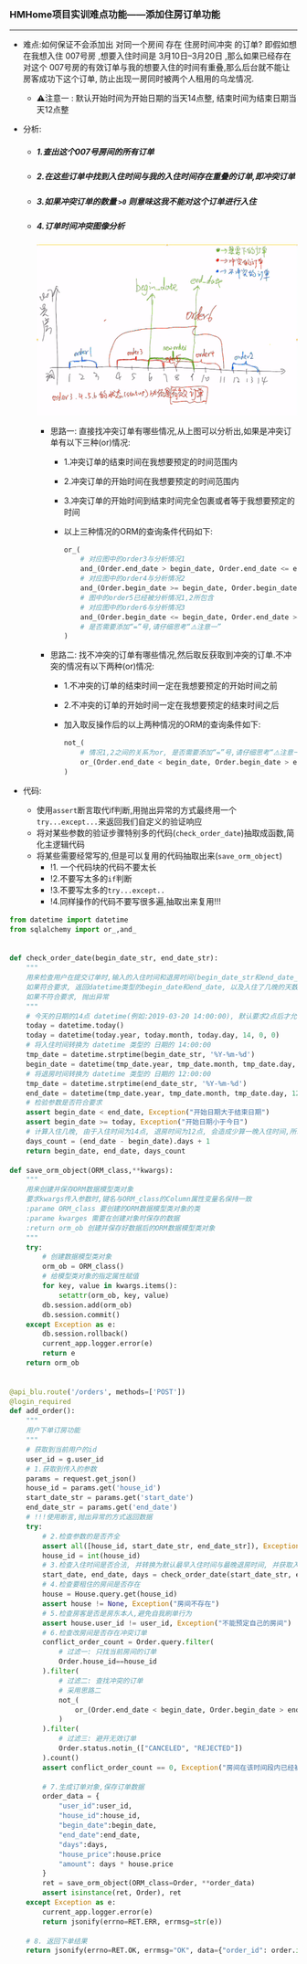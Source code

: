 ### HMHome项目实训难点功能——添加住房订单功能

----

- 难点:如何保证不会添加出 对同一个房间 存在 住房时间冲突 的订单? 即假如想在我想入住 007号房 ,想要入住时间是 3月10日–3月20日 ,那么如果已经存在对这个 007号房的有效订单与我的想要入住的时间有重叠,那么后台就不能让房客成功下这个订单, 防止出现一房同时被两个人租用的乌龙情况.

  - ⚠️注意一 :  默认开始时间为开始日期的当天14点整, 结束时间为结束日期当天12点整

- 分析:

  - ##### 1.查出这个007号房间的所有订单

  - ##### 2.在这些订单中找到入住时间与我的入住时间存在重叠的订单,即冲突订单

  - ##### 3.如果冲突订单的数量 `>0` 则意味这我不能对这个订单进行入住

  - ##### 4.订单时间冲突图像分析

    ![image-20190322101038331](https://github.com/kerbalwzy/DailyEssay/blob/master/media/HMHome/image-20190320174804344.png)

    - 思路一: 直接找冲突订单有哪些情况,从上图可以分析出,如果是冲突订单有以下三种(or)情况:

      - 1.冲突订单的结束时间在我想要预定的时间范围内

      - 2.冲突订单的开始时间在我想要预定的时间范围内

      - 3.冲突订单的开始时间到结束时间完全包裹或者等于我想要预定的时间

      - 以上三种情况的ORM的查询条件代码如下:

        ```python
        or_(
            # 对应图中的order3与分析情况1
        	and_(Order.end_date > begin_date, Order.end_date <= end_date),
            # 对应图中的order4与分析情况2
            and_(Order.begin_date >= begin_date, Order.begin_date < end_date),
            # 图中的order5已经被分析情况1,2所包含
            # 对应图中的order6与分析情况3 
            and_(Order.begin_date <= begin_date, Order.end_date >= end_date)
            # 是否需要添加“=”号,请仔细思考“⚠️注意一”
        )
        ```

    - 思路二: 找不冲突的订单有哪些情况,然后取反获取到冲突的订单.不冲突的情况有以下两种(or)情况:

      - 1.不冲突的订单的结束时间一定在我想要预定的开始时间之前

      - 2.不冲突的订单的开始时间一定在我想要预定的结束时间之后

      - 加入取反操作后的以上两种情况的ORM的查询条件如下:

        ```python
        not_(
            # 情况1,2之间的关系为or, 是否需要添加“=”号,请仔细思考“⚠️注意一”
        	or_(Order.end_date < begin_date, Order.begin_date > end_date)
        )
        ```

- 代码:

  - 使用`assert`断言取代if判断,用抛出异常的方式最终用一个`try...except...`来返回我们自定义的验证响应
  - 将对某些参数的验证步骤特别多的代码(`check_order_date`)抽取成函数,简化主逻辑代码
  - 将某些需要经常写的,但是可以复用的代码抽取出来(`save_orm_object`)
    - !1. 一个代码块的代码不要太长
    - !2.不要写太多的`if`判断
    - !3.不要写太多的`try...except..`
    - !4.同样操作的代码不要写很多遍,抽取出来复用!!!

```python
from datetime import datetime
from sqlalchemy import or_,and_


def check_order_date(begin_date_str, end_date_str):
    """
    用来检查用户在提交订单时,输入的入住时间和退房时间(begin_date_str和end_date_str)是否符合要求
    如果符合要求, 返回datetime类型的begin_date和end_date, 以及入住了几晚的天数统计 days_count
    如果不符合要求, 抛出异常
    """
    # 今天的日期的14点 datetime(例如:2019-03-20 14:00:00), 默认要求2点后才允许入住
    today = datetime.today()
    today = datetime(today.year, today.month, today.day, 14, 0, 0)
    # 将入住时间转换为 datetime 类型的 日期的 14:00:00
    tmp_date = datetime.strptime(begin_date_str, '%Y-%m-%d')
    begin_date = datetime(tmp_date.year, tmp_date.month, tmp_date.day, 14, 0, 0) 
    # 将退房时间转换为 datetime 类型的 日期的 12:00:00
    tmp_date = datetime.strptime(end_date_str, '%Y-%m-%d')
    end_date = datetime(tmp_date.year, tmp_date.month, tmp_date.day, 12, 0, 0)
    # 检验参数是否符合要求
    assert begin_date < end_date, Exception("开始日期大于结束日期")
    assert begin_date >= today, Exception("开始日期小于今日")
    # 计算入住几晚, 由于入住时间为14点, 退房时间为12点, 会造成少算一晚入住时间,所以+1
    days_count = (end_date - begin_date).days + 1
    return begin_date, end_date, days_count

def save_orm_object(ORM_class,**kwargs):
    """
    用来创建并保存ORM数据模型类对象
    要求kwargs传入参数时,键名与ORM_class的Column属性变量名保持一致
    :parame ORM_class 要创建的ORM数据模型类对象的类
    :parame kwarges 需要在创建对象时保存的数据
    :return orm_ob 创建并保存好数据后的ORM数据模型类对象
    """
    try:
        # 创建数据模型类对象
        orm_ob = ORM_class()
        # 给模型类对象的指定属性赋值
        for key, value in kwargs.items():
            setattr(orm_ob, key, value) 
        db.session.add(orm_ob)
        db.session.commit()
    except Exception as e:
        db.session.rollback()
        current_app.logger.error(e)
        return e
    return orm_ob
    
        
@api_blu.route('/orders', methods=['POST'])
@login_required
def add_order():
	"""
  	用户下单订房功能
    """
    # 获取到当前用户的id
    user_id = g.user_id
    # 1.获取到传入的参数
    params = request.get_json()
    house_id = params.get('house_id')
    start_date_str = params.get('start_date')
    end_date_str = params.get('end_date')
    # !!!使用断言,抛出异常的方式返回数据
    try:
        # 2.检查参数的是否齐全
        assert all([house_id, start_date_str, end_date_str]), Exception("参数错误")
        house_id = int(house_id)
    	# 3.检查入住时间是否合法, 并转换为默认最早入住时间与最晚退房时间, 并获取入住天数统计
        start_date, end_date, days = check_order_date(start_date_str, end_date_str)
    	# 4.检查要租住的房间是否存在
        house = House.query.get(house_id)
        assert house != None, Exception("房间不存在")
    	# 5.检查房客是否是房东本人,避免自我刷单行为
        assert house.user_id != user_id, Exception("不能预定自己的房间")
        # 6.检查改房间是否存在冲突订单
        conflict_order_count = Order.query.filter(
            # 过滤一: 只找当前房间的订单
            Order.house_id==house_id
        ).filter(
            # 过滤二: 查找冲突的订单
            # 采用思路二
            not_(
                or_(Order.end_date < begin_date, Order.begin_date > end_date)
            )		
        ).filter(
            # 过滤三: 避开无效订单
            Order.status.notin_(["CANCELED", "REJECTED"])
        ).count()
        assert conflict_order_count == 0, Exception("房间在该时间段内已经被预定")
        
        # 7.生成订单对象,保存订单数据
        order_data = {
            "user_id":user_id,
            "house_id":house_id,
            "begin_date":begin_date,
            "end_date":end_date,
            "days":days,
            "house_price":house.price
            "amount": days * house.price
        }
        ret = save_orm_object(ORM_class=Order, **order_data)
        assert isinstance(ret, Order), ret
    except Exception as e:
        current_app.logger.error(e)
        return jsonify(errno=RET.ERR, errmsg=str(e))
 
    # 8. 返回下单结果
    return jsonify(errno=RET.OK, errmsg="OK", data={"order_id": order.id})

```

